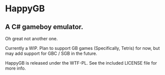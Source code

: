 HappyGB
===

A C# gameboy emulator.
---

Oh great not another one.

Currently a WIP. Plan to support GB games (Specifically, Tetris) 
for now, but may add support for GBC / SGB in the future.

HappyGB is released under the WTF-PL. See the included LICENSE file for more info. 

